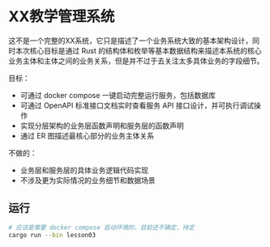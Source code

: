 # XX教学管理系统

这不是一个完整的XX系统，它只是描述了一个业务系统大致的基本架构设计，同时本次核心目标是通过 Rust 的结构体和枚举等基本数据结构来描述本系统的核心业务主体和主体之间的业务关系，但是并不过于去关注太多具体业务的字段细节。

目标：

- 可通过 docker compose 一键启动完整运行服务，包括数据库
- 可通过 OpenAPI 标准接口文档实时查看服务 API 接口设计，并可执行调试操作
- 实现分层架构的业务层函数声明和服务层的函数声明
- 通过 ER 图描述最核心部分的业务主体关系



不做的：

- 业务层和服务层的具体业务逻辑代码实现
- 不涉及更为实际情况的业务细节和数据场景



## 运行

```sh
# 应该是需要 docker compose 启动环境的，目前还不确定，待定
cargo run --bin lesson03
```

